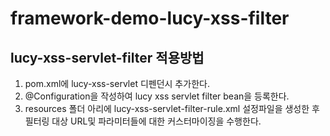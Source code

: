 # framework-demo-lucy-xss-filter
## lucy-xss-servlet-filter 적용방법
1. pom.xml에 lucy-xss-servlet 디펜던시 추가한다.
2. @Configuration을 작성하여 lucy xss servlet filter bean을 등록한다.
3. resources 폴더 아리에 lucy-xss-servlet-filter-rule.xml 설정파일을 생성한 후 필터링 대상 URL및 파라미터들에 대한 커스터마이징을 수행한다.
